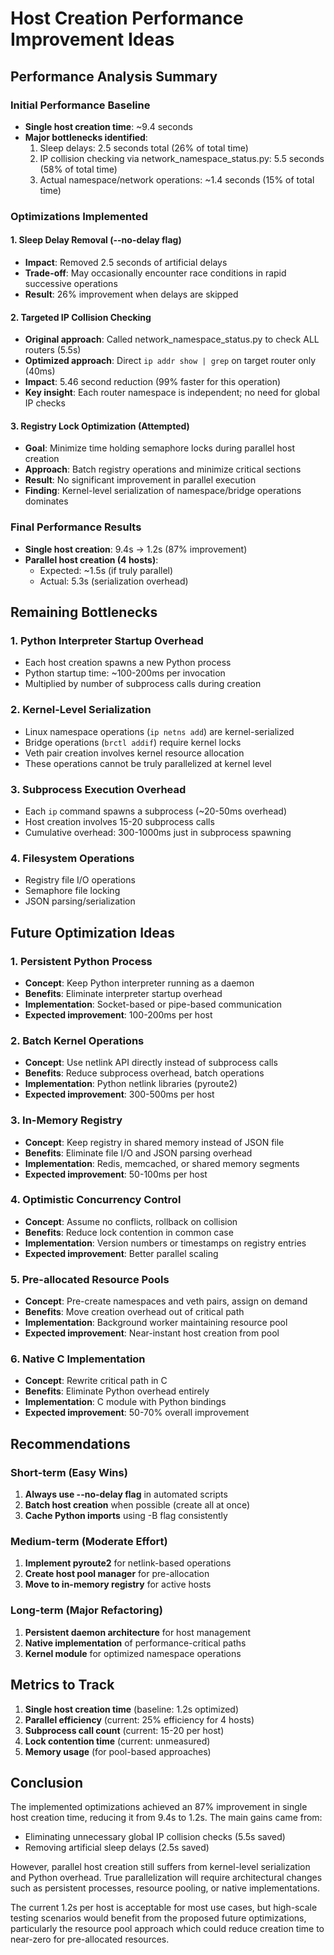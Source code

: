 # Host Creation Performance Improvement Ideas

## Performance Analysis Summary

### Initial Performance Baseline
- **Single host creation time**: ~9.4 seconds
- **Major bottlenecks identified**:
  1. Sleep delays: 2.5 seconds total (26% of total time)
  2. IP collision checking via network_namespace_status.py: 5.5 seconds (58% of total time)
  3. Actual namespace/network operations: ~1.4 seconds (15% of total time)

### Optimizations Implemented

#### 1. Sleep Delay Removal (--no-delay flag)
- **Impact**: Removed 2.5 seconds of artificial delays
- **Trade-off**: May occasionally encounter race conditions in rapid successive operations
- **Result**: 26% improvement when delays are skipped

#### 2. Targeted IP Collision Checking
- **Original approach**: Called network_namespace_status.py to check ALL routers (5.5s)
- **Optimized approach**: Direct `ip addr show | grep` on target router only (40ms)
- **Impact**: 5.46 second reduction (99% faster for this operation)
- **Key insight**: Each router namespace is independent; no need for global IP checks

#### 3. Registry Lock Optimization (Attempted)
- **Goal**: Minimize time holding semaphore locks during parallel host creation
- **Approach**: Batch registry operations and minimize critical sections
- **Result**: No significant improvement in parallel execution
- **Finding**: Kernel-level serialization of namespace/bridge operations dominates

### Final Performance Results
- **Single host creation**: 9.4s → 1.2s (87% improvement)
- **Parallel host creation (4 hosts)**: 
  - Expected: ~1.5s (if truly parallel)
  - Actual: 5.3s (serialization overhead)

## Remaining Bottlenecks

### 1. Python Interpreter Startup Overhead
- Each host creation spawns a new Python process
- Python startup time: ~100-200ms per invocation
- Multiplied by number of subprocess calls during creation

### 2. Kernel-Level Serialization
- Linux namespace operations (`ip netns add`) are kernel-serialized
- Bridge operations (`brctl addif`) require kernel locks
- Veth pair creation involves kernel resource allocation
- These operations cannot be truly parallelized at kernel level

### 3. Subprocess Execution Overhead
- Each `ip` command spawns a subprocess (~20-50ms overhead)
- Host creation involves 15-20 subprocess calls
- Cumulative overhead: 300-1000ms just in subprocess spawning

### 4. Filesystem Operations
- Registry file I/O operations
- Semaphore file locking
- JSON parsing/serialization

## Future Optimization Ideas

### 1. Persistent Python Process
- **Concept**: Keep Python interpreter running as a daemon
- **Benefits**: Eliminate interpreter startup overhead
- **Implementation**: Socket-based or pipe-based communication
- **Expected improvement**: 100-200ms per host

### 2. Batch Kernel Operations
- **Concept**: Use netlink API directly instead of subprocess calls
- **Benefits**: Reduce subprocess overhead, batch operations
- **Implementation**: Python netlink libraries (pyroute2)
- **Expected improvement**: 300-500ms per host

### 3. In-Memory Registry
- **Concept**: Keep registry in shared memory instead of JSON file
- **Benefits**: Eliminate file I/O and JSON parsing overhead
- **Implementation**: Redis, memcached, or shared memory segments
- **Expected improvement**: 50-100ms per host

### 4. Optimistic Concurrency Control
- **Concept**: Assume no conflicts, rollback on collision
- **Benefits**: Reduce lock contention in common case
- **Implementation**: Version numbers or timestamps on registry entries
- **Expected improvement**: Better parallel scaling

### 5. Pre-allocated Resource Pools
- **Concept**: Pre-create namespaces and veth pairs, assign on demand
- **Benefits**: Move creation overhead out of critical path
- **Implementation**: Background worker maintaining resource pool
- **Expected improvement**: Near-instant host creation from pool

### 6. Native C Implementation
- **Concept**: Rewrite critical path in C
- **Benefits**: Eliminate Python overhead entirely
- **Implementation**: C module with Python bindings
- **Expected improvement**: 50-70% overall improvement

## Recommendations

### Short-term (Easy Wins)
1. **Always use --no-delay flag** in automated scripts
2. **Batch host creation** when possible (create all at once)
3. **Cache Python imports** using -B flag consistently

### Medium-term (Moderate Effort)
1. **Implement pyroute2** for netlink-based operations
2. **Create host pool manager** for pre-allocation
3. **Move to in-memory registry** for active hosts

### Long-term (Major Refactoring)
1. **Persistent daemon architecture** for host management
2. **Native implementation** of performance-critical paths
3. **Kernel module** for optimized namespace operations

## Metrics to Track

1. **Single host creation time** (baseline: 1.2s optimized)
2. **Parallel efficiency** (current: 25% efficiency for 4 hosts)
3. **Subprocess call count** (current: 15-20 per host)
4. **Lock contention time** (current: unmeasured)
5. **Memory usage** (for pool-based approaches)

## Conclusion

The implemented optimizations achieved an 87% improvement in single host creation time, reducing it from 9.4s to 1.2s. The main gains came from:
- Eliminating unnecessary global IP collision checks (5.5s saved)
- Removing artificial sleep delays (2.5s saved)

However, parallel host creation still suffers from kernel-level serialization and Python overhead. True parallelization will require architectural changes such as persistent processes, resource pooling, or native implementations.

The current 1.2s per host is acceptable for most use cases, but high-scale testing scenarios would benefit from the proposed future optimizations, particularly the resource pool approach which could reduce creation time to near-zero for pre-allocated resources.